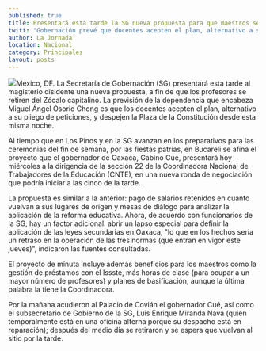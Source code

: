 ```yaml
---
published: true
title: Presentará esta tarde la SG nueva propuesta para que maestros se retiren del Zócalo
twitt: "Gobernación prevé que docentes acepten el plan, alternativo a su pliego, y despejen la Plaza de la Constitución hoy por la noche."
author: La Jornada
location: Nacional
category: Principales
layout: posts
---
```


![](http://i.imgur.com/m0zuPrWm.jpg)México, DF. La Secretaría de Gobernación (SG) presentará esta tarde al magisterio disidente una nueva propuesta, a fin de que los profesores se retiren del Zócalo capitalino. La previsión de la dependencia que encabeza Miguel Ángel Osorio Chong es que los docentes acepten el plan, alternativo a su pliego de peticiones, y despejen la Plaza de la Constitución desde esta misma noche.

Al tiempo que en Los Pinos y en la SG avanzan en los preparativos para las ceremonias del fin de semana, por las fiestas patrias, en Bucareli se afina el proyecto que el gobernador de Oaxaca, Gabino Cué, presentará hoy miércoles a la dirigencia de la sección 22 de la Coordinadora Nacional de Trabajadores de la Educación (CNTE), en una nueva ronda de negociación que podría iniciar a las cinco de la tarde.

La propuesta es similar a la anterior: pago de salarios retenidos en cuanto vuelvan a sus lugares de origen y mesas de diálogo para analizar la aplicación de la reforma educativa. Ahora, de acuerdo con funcionarios de la SG, hay un factor adicional: abrir un lapso especial para definir la aplicación de las leyes secundarias en Oaxaca, "lo que en los hechos sería un retraso en la operación de las tres normas (que entran en vigor este jueves)", indicaron las fuentes consultadas.

El proyecto de minuta incluye además beneficios para los maestros como la gestión de préstamos con el Issste, más horas de clase (para ocupar a un mayor número de profesores) y planes de basificación, aunque la última palabra la tiene la Coordinadora.

Por la mañana acudieron al Palacio de Covián el gobernador Cué, así como el subsecretario de Gobierno de la SG, Luis Enrique Miranda Nava (quien temporalmente está en una oficina alterna porque su despacho está en reparación); después del medio día se retiraron y se espera que vuelvan al sitio por la tarde.
